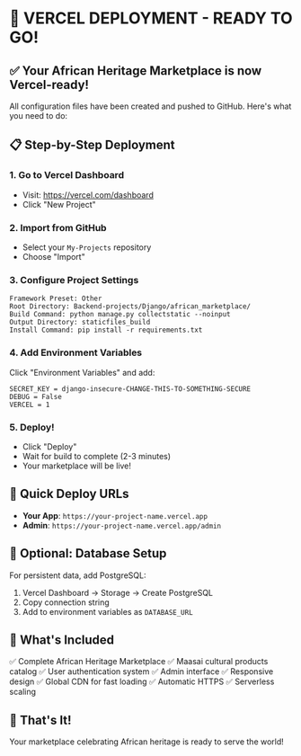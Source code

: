 # 🚀 VERCEL DEPLOYMENT - READY TO GO!

## ✅ Your African Heritage Marketplace is now Vercel-ready!

All configuration files have been created and pushed to GitHub. Here's what you need to do:

## 📋 Step-by-Step Deployment

### 1. Go to Vercel Dashboard
- Visit: https://vercel.com/dashboard
- Click "New Project"

### 2. Import from GitHub
- Select your `My-Projects` repository
- Choose "Import"

### 3. Configure Project Settings
```
Framework Preset: Other
Root Directory: Backend-projects/Django/african_marketplace/
Build Command: python manage.py collectstatic --noinput
Output Directory: staticfiles_build
Install Command: pip install -r requirements.txt
```

### 4. Add Environment Variables
Click "Environment Variables" and add:
```
SECRET_KEY = django-insecure-CHANGE-THIS-TO-SOMETHING-SECURE
DEBUG = False
VERCEL = 1
```

### 5. Deploy!
- Click "Deploy"
- Wait for build to complete (2-3 minutes)
- Your marketplace will be live!

## 🎯 Quick Deploy URLs
- **Your App**: `https://your-project-name.vercel.app`
- **Admin**: `https://your-project-name.vercel.app/admin`

## 🔧 Optional: Database Setup
For persistent data, add PostgreSQL:
1. Vercel Dashboard → Storage → Create PostgreSQL
2. Copy connection string
3. Add to environment variables as `DATABASE_URL`

## 📱 What's Included
✅ Complete African Heritage Marketplace
✅ Maasai cultural products catalog
✅ User authentication system
✅ Admin interface
✅ Responsive design
✅ Global CDN for fast loading
✅ Automatic HTTPS
✅ Serverless scaling

## 🎉 That's It!
Your marketplace celebrating African heritage is ready to serve the world!